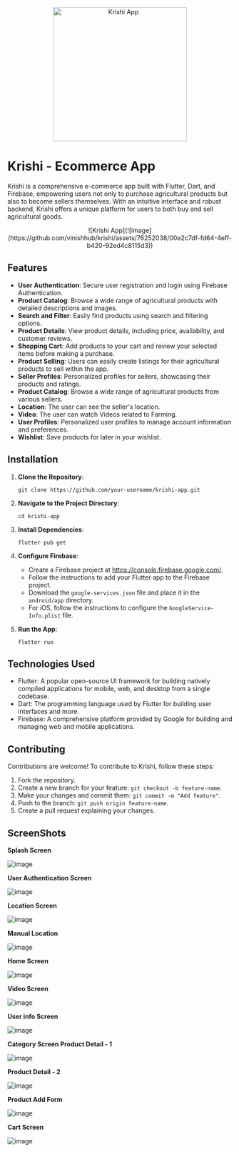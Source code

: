 <p align="center">
  <img src="https://github.com/vinishhub/krishi/assets/76252038/4514a915-17df-4385-a4db-2af624f12ac5" alt="Krishi App" width="300">
</p>

# Krishi - Ecommerce App

Krishi is a comprehensive e-commerce app built with Flutter, Dart, and Firebase, empowering users not only to purchase agricultural products but also to become sellers themselves. With an intuitive interface and robust backend, Krishi offers a unique platform for users to both buy and sell agricultural goods.

<p align="center">
![Krishi App](![image](https://github.com/vinishhub/krishi/assets/76252038/00e2c7df-fd64-4eff-b420-92ed4c8115d3))
</p>

## Features

- **User Authentication**: Secure user registration and login using Firebase Authentication.
- **Product Catalog**: Browse a wide range of agricultural products with detailed descriptions and images.
- **Search and Filter**: Easily find products using search and filtering options.
- **Product Details**: View product details, including price, availability, and customer reviews.
- **Shopping Cart**: Add products to your cart and review your selected items before making a purchase.
- **Product Selling**: Users can easily create listings for their agricultural products to sell within the app.
- **Seller Profiles**: Personalized profiles for sellers, showcasing their products and ratings.
- **Product Catalog**: Browse a wide range of agricultural products from various sellers.
- **Location**: The user can see the seller's location.
- **Video**: The user can watch Videos related to  Farming.
- **User Profiles**: Personalized user profiles to manage account information and preferences.
- **Wishlist**: Save products for later in your wishlist.

## Installation

1. **Clone the Repository**: 
   ```
   git clone https://github.com/your-username/krishi-app.git
   ```

2. **Navigate to the Project Directory**:
   ```
   cd krishi-app
   ```

3. **Install Dependencies**:
   ```
   flutter pub get
   ```

4. **Configure Firebase**:
   - Create a Firebase project at https://console.firebase.google.com/.
   - Follow the instructions to add your Flutter app to the Firebase project.
   - Download the `google-services.json` file and place it in the `android/app` directory.
   - For iOS, follow the instructions to configure the `GoogleService-Info.plist` file.

5. **Run the App**:
   ```
   flutter run
   ```

## Technologies Used

- Flutter: A popular open-source UI framework for building natively compiled applications for mobile, web, and desktop from a single codebase.
- Dart: The programming language used by Flutter for building user interfaces and more.
- Firebase: A comprehensive platform provided by Google for building and managing web and mobile applications.

## Contributing

Contributions are welcome! To contribute to Krishi, follow these steps:

1. Fork the repository.
2. Create a new branch for your feature: `git checkout -b feature-name`.
3. Make your changes and commit them: `git commit -m "Add feature"`.
4. Push to the branch: `git push origin feature-name`.
5. Create a pull request explaining your changes.

## ScreenShots


 **Splash Screen**
                                            
![image](https://github.com/vinishhub/krishi/assets/76252038/6a347fad-6208-4a51-8a51-96445066d9ed)


**User Authentication Screen**     
                                      
![image](https://github.com/vinishhub/krishi/assets/76252038/624f8a0a-4dcf-40f2-bba6-642bfdad1680)


**Location Screen**

![image](https://github.com/vinishhub/krishi/assets/76252038/b48d5a17-c527-4c43-aadc-683beabc8c15)

**Manual Location**

![image](https://github.com/vinishhub/krishi/assets/76252038/116d4b25-9819-4344-a806-018f365937f6)

**Home Screen**	

![image](https://github.com/vinishhub/krishi/assets/76252038/95ca09fc-cf7b-4d75-8db5-43cf003583f5)

**Video Screen**

![image](https://github.com/vinishhub/krishi/assets/76252038/b6e644a4-aee0-428b-82f7-4d2b596e0ccc)

**User info Screen**

![image](https://github.com/vinishhub/krishi/assets/76252038/280ef981-2094-47ce-94ce-fb3bac3ca3e4)


**Category Screen	Product Detail - 1**

![image](https://github.com/vinishhub/krishi/assets/76252038/4b293ed6-2a75-4d3b-9f3c-921c0f6c12d3)


**Product Detail - 2**

![image](https://github.com/vinishhub/krishi/assets/76252038/4ec98fac-8917-4001-b70e-357d631535a3)


**Product Add Form**

![image](https://github.com/vinishhub/krishi/assets/76252038/bb0134e5-5eed-414a-baaf-7277c711a597)


**Cart Screen**

![image](https://github.com/vinishhub/krishi/assets/76252038/b0cc0f1b-38af-4c61-a20d-22c156332bd8)


 

